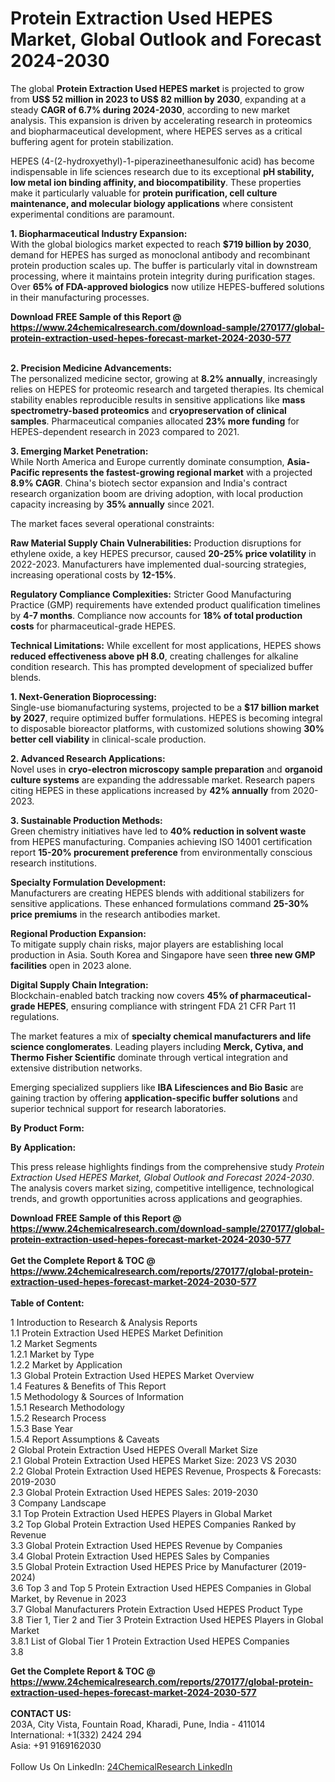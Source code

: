 <h1>Protein Extraction Used HEPES Market, Global Outlook and Forecast 2024-2030</h1><p>The global <strong>Protein Extraction Used HEPES market</strong> is projected to grow from <strong>US$ 52 million in 2023 to US$ 82 million by 2030</strong>, expanding at a steady <strong>CAGR of 6.7% during 2024-2030</strong>, according to new market analysis. This expansion is driven by accelerating research in proteomics and biopharmaceutical development, where HEPES serves as a critical buffering agent for protein stabilization.</p><p>HEPES (4-(2-hydroxyethyl)-1-piperazineethanesulfonic acid) has become indispensable in life sciences research due to its exceptional <strong>pH stability, low metal ion binding affinity, and biocompatibility</strong>. These properties make it particularly valuable for <strong>protein purification, cell culture maintenance, and molecular biology applications</strong> where consistent experimental conditions are paramount.</p><p><strong>1. Biopharmaceutical Industry Expansion:</strong><br>
With the global biologics market expected to reach <strong>$719 billion by 2030</strong>, demand for HEPES has surged as monoclonal antibody and recombinant protein production scales up. The buffer is particularly vital in downstream processing, where it maintains protein integrity during purification stages. Over <strong>65% of FDA-approved biologics</strong> now utilize HEPES-buffered solutions in their manufacturing processes.</p><div><b>Download FREE Sample of this Report @ 
            <a href="https://www.24chemicalresearch.com/download-sample/270177/global-protein-extraction-used-hepes-forecast-market-2024-2030-577">
            https://www.24chemicalresearch.com/download-sample/270177/global-protein-extraction-used-hepes-forecast-market-2024-2030-577</a></b></div><br><p><strong>2. Precision Medicine Advancements:</strong><br>
The personalized medicine sector, growing at <strong>8.2% annually</strong>, increasingly relies on HEPES for proteomic research and targeted therapies. Its chemical stability enables reproducible results in sensitive applications like <strong>mass spectrometry-based proteomics</strong> and <strong>cryopreservation of clinical samples</strong>. Pharmaceutical companies allocated <strong>23% more funding</strong> for HEPES-dependent research in 2023 compared to 2021.</p><p><strong>3. Emerging Market Penetration:</strong><br>
While North America and Europe currently dominate consumption, <strong>Asia-Pacific represents the fastest-growing regional market</strong> with a projected <strong>8.9% CAGR</strong>. China's biotech sector expansion and India's contract research organization boom are driving adoption, with local production capacity increasing by <strong>35% annually</strong> since 2021.</p><p>The market faces several operational constraints:</p><p><strong>Raw Material Supply Chain Vulnerabilities:</strong> Production disruptions for ethylene oxide, a key HEPES precursor, caused <strong>20-25% price volatility</strong> in 2022-2023. Manufacturers have implemented dual-sourcing strategies, increasing operational costs by <strong>12-15%</strong>.</p><p><strong>Regulatory Compliance Complexities:</strong> Stricter Good Manufacturing Practice (GMP) requirements have extended product qualification timelines by <strong>4-7 months</strong>. Compliance now accounts for <strong>18% of total production costs</strong> for pharmaceutical-grade HEPES.</p><p><strong>Technical Limitations:</strong> While excellent for most applications, HEPES shows <strong>reduced effectiveness above pH 8.0</strong>, creating challenges for alkaline condition research. This has prompted development of specialized buffer blends.</p><p><strong>1. Next-Generation Bioprocessing:</strong><br>
Single-use biomanufacturing systems, projected to be a <strong>$17 billion market by 2027</strong>, require optimized buffer formulations. HEPES is becoming integral to disposable bioreactor platforms, with customized solutions showing <strong>30% better cell viability</strong> in clinical-scale production.</p><p><strong>2. Advanced Research Applications:</strong><br>
Novel uses in <strong>cryo-electron microscopy sample preparation</strong> and <strong>organoid culture systems</strong> are expanding the addressable market. Research papers citing HEPES in these applications increased by <strong>42% annually</strong> from 2020-2023.</p><p><strong>3. Sustainable Production Methods:</strong><br>
Green chemistry initiatives have led to <strong>40% reduction in solvent waste</strong> from HEPES manufacturing. Companies achieving ISO 14001 certification report <strong>15-20% procurement preference</strong> from environmentally conscious research institutions.</p><p><strong>Specialty Formulation Development:</strong><br>
  Manufacturers are creating HEPES blends with additional stabilizers for sensitive applications. These enhanced formulations command <strong>25-30% price premiums</strong> in the research antibodies market.</p><p><strong>Regional Production Expansion:</strong><br>
  To mitigate supply chain risks, major players are establishing local production in Asia. South Korea and Singapore have seen <strong>three new GMP facilities</strong> open in 2023 alone.</p><p><strong>Digital Supply Chain Integration:</strong><br>
  Blockchain-enabled batch tracking now covers <strong>45% of pharmaceutical-grade HEPES</strong>, ensuring compliance with stringent FDA 21 CFR Part 11 regulations.</p><p>The market features a mix of <strong>specialty chemical manufacturers and life science conglomerates</strong>. Leading players including <strong>Merck, Cytiva, and Thermo Fisher Scientific</strong> dominate through vertical integration and extensive distribution networks.</p><p>Emerging specialized suppliers like <strong>IBA Lifesciences and Bio Basic</strong> are gaining traction by offering <strong>application-specific buffer solutions</strong> and superior technical support for research laboratories.</p><p><strong>By Product Form:</strong></p><p><strong>By Application:</strong></p><p>This press release highlights findings from the comprehensive study <em>Protein Extraction Used HEPES Market, Global Outlook and Forecast 2024-2030</em>. The analysis covers market sizing, competitive intelligence, technological trends, and growth opportunities across applications and geographies.</p><div><b>Download FREE Sample of this Report @ 
            <a href="https://www.24chemicalresearch.com/download-sample/270177/global-protein-extraction-used-hepes-forecast-market-2024-2030-577">
            https://www.24chemicalresearch.com/download-sample/270177/global-protein-extraction-used-hepes-forecast-market-2024-2030-577</a></b></div><br><div><b>Get the Complete Report & TOC @ 
            <a href="https://www.24chemicalresearch.com/reports/270177/global-protein-extraction-used-hepes-forecast-market-2024-2030-577">
            https://www.24chemicalresearch.com/reports/270177/global-protein-extraction-used-hepes-forecast-market-2024-2030-577</a></b></div><br>
            <b>Table of Content:</b><p>1 Introduction to Research & Analysis Reports<br />
    1.1 Protein Extraction Used HEPES Market Definition<br />
    1.2 Market Segments<br />
        1.2.1 Market by Type<br />
        1.2.2 Market by Application<br />
    1.3 Global Protein Extraction Used HEPES Market Overview<br />
    1.4 Features & Benefits of This Report<br />
    1.5 Methodology & Sources of Information<br />
        1.5.1 Research Methodology<br />
        1.5.2 Research Process<br />
        1.5.3 Base Year<br />
        1.5.4 Report Assumptions & Caveats<br />
2 Global Protein Extraction Used HEPES Overall Market Size<br />
    2.1 Global Protein Extraction Used HEPES Market Size: 2023 VS 2030<br />
    2.2 Global Protein Extraction Used HEPES Revenue, Prospects & Forecasts: 2019-2030<br />
    2.3 Global Protein Extraction Used HEPES Sales: 2019-2030<br />
3 Company Landscape<br />
    3.1 Top Protein Extraction Used HEPES Players in Global Market<br />
    3.2 Top Global Protein Extraction Used HEPES Companies Ranked by Revenue<br />
    3.3 Global Protein Extraction Used HEPES Revenue by Companies<br />
    3.4 Global Protein Extraction Used HEPES Sales by Companies<br />
    3.5 Global Protein Extraction Used HEPES Price by Manufacturer (2019-2024)<br />
    3.6 Top 3 and Top 5 Protein Extraction Used HEPES Companies in Global Market, by Revenue in 2023<br />
    3.7 Global Manufacturers Protein Extraction Used HEPES Product Type<br />
    3.8 Tier 1, Tier 2 and Tier 3 Protein Extraction Used HEPES Players in Global Market<br />
        3.8.1 List of Global Tier 1 Protein Extraction Used HEPES Companies<br />
        3.8</p><div><b>Get the Complete Report & TOC @ 
            <a href="https://www.24chemicalresearch.com/reports/270177/global-protein-extraction-used-hepes-forecast-market-2024-2030-577">
            https://www.24chemicalresearch.com/reports/270177/global-protein-extraction-used-hepes-forecast-market-2024-2030-577</a></b></div><br><b>CONTACT US:</b><br>
            203A, City Vista, Fountain Road, Kharadi, Pune, India - 411014<br>
            International: +1(332) 2424 294<br>
            Asia: +91 9169162030 <br><br>
            Follow Us On LinkedIn: <a href="https://www.linkedin.com/company/24chemicalresearch/">24ChemicalResearch LinkedIn</a>